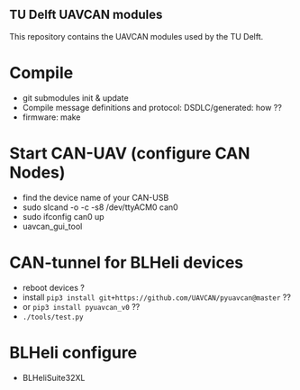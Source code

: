 ## TU Delft UAVCAN modules
This repository contains the UAVCAN modules used by the TU Delft.

# Compile
 - git submodules init & update
 - Compile message definitions and protocol: DSDLC/generated:  how ??
 - firmware: make


# Start CAN-UAV (configure CAN Nodes)
 - find the device name of your CAN-USB
 - sudo slcand -o -c -s8 /dev/ttyACM0 can0
 - sudo ifconfig can0 up
 - uavcan_gui_tool
 
# CAN-tunnel for BLHeli devices
 - reboot devices ?
 - install ```pip3 install git+https://github.com/UAVCAN/pyuavcan@master``` ??
 - or ```pip3 install pyuavcan_v0``` ??
 - ```./tools/test.py```

# BLHeli configure
 - BLHeliSuite32XL
